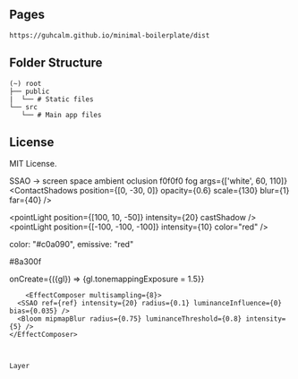    ## Pages

   ```
   https://guhcalm.github.io/minimal-boilerplate/dist
   ```

   ## Folder Structure

   ```
   (~) root
   ├── public
   |  └── # Static files
   └── src
      └── # Main app files
   ```

   ## License

   MIT License.

   SSAO -> screen space ambient oclusion
   f0f0f0
   fog args={['white', 60, 110]}
   <ambientLight intensity={1.5} />
   <ContactShadows position={[0, -30, 0]} opacity={0.6} scale={130} blur={1} far={40} />

   <EffectComposer multisampling={0}>
      <SSAO samples={31} radius={0.1} intensity={30} luminanceInfluence={0.1} color="red" />
   </EffectComposer>


   <meshStandardMaterial roughness={0} color="#f0f0f0" />

   <pointLight position={[100, 10, -50]} intensity={20} castShadow />
   <pointLight position={[-100, -100, -100]} intensity={10} color="red" />

   <Environment preset="city" />


   color: "#c0a090", emissive: "red"

   #8a300f

   onCreate={({gl}) => {gl.tonemappingExposure = 1.5}}

   <EffectComposer multisampling={0}>
      <SSAO samples={11} radius={0.1} intensity={20} luminanceInfluence={0.6} color="red" />
      <SSAO samples={21} radius={0.03} intensity={10} luminanceInfluence={0.6} color="red" />
    </EffectComposer>

        <EffectComposer multisampling={8}>
      <SSAO ref={ref} intensity={20} radius={0.1} luminanceInfluence={0} bias={0.035} />
      <Bloom mipmapBlur radius={0.75} luminanceThreshold={0.8} intensity={5} />
    </EffectComposer>



    Layer